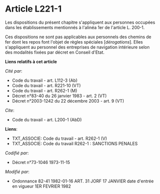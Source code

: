 # Article L221-1

Les dispositions du présent chapitre s'appliquent aux personnes occupées dans les établissements mentionnés à l'alinéa 1er de
l'article L. 200-1.

Ces dispositions ne sont pas applicables aux personnels des chemins de fer dont les repos font l'objet de règles spéciales
[*dérogations*]. Elles s'appliquent au personnel des entreprises de navigation intérieure selon des modalités fixées par
décret en Conseil d'Etat.

**Liens relatifs à cet article**

_Cité par_:

  - Code du travail - art. L112-3 (Ab)
  - Code du travail - art. R221-10 (VT)
  - Code du travail - art. R262-1 (M)
  - Décret n°83-40 du 26 janvier 1983 - art. 2 (VT)
  - Décret n°2003-1242 du 22 décembre 2003 - art. 9 (VT)

_Cite_:

  - Code du travail - art. L200-1 (AbD)

**Liens**:

  - TXT_ASSOCIE: Code du travail - art. R262-1 (V)
  - TXT_ASSOCIE: Code du travail R262-1 : SANCTIONS PENALES

_Codifié par_:

  - Décret n°73-1046 1973-11-15

_Modifié par_:

  - Ordonnance 82-41 1982-01-16 ART. 31 JORF 17 JANVIER date d'entrée en vigueur 1ER FEVRIER 1982
